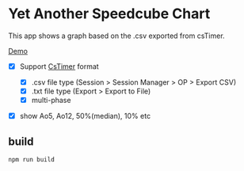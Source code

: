 # Yet Another Speedcube Chart
This app shows a graph based on the .csv  exported from csTimer.

[Demo](https://uminus.github.io/yet-anothre-speedcube-chart/)

- [x] Support [CsTimer](https://cstimer.net/) format
  * [x] .csv file type (Session > Session Manager > OP > Export CSV)
  * [x] .txt file type (Export > Export to File)
  * [x] multi-phase

- [x] show Ao5, Ao12, 50%(median), 10% etc



## build
```shell
npm run build
```
